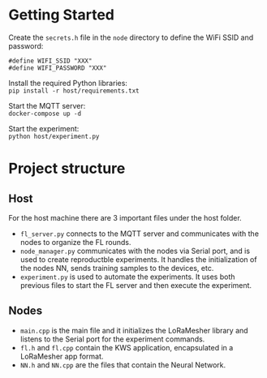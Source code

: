 # Getting Started  

Create the `secrets.h` file in the `node` directory to define the WiFi SSID and password:
```
#define WIFI_SSID "XXX"
#define WIFI_PASSWORD "XXX"
```

Install the required Python libraries:  
`pip install -r host/requirements.txt`  

Start the MQTT server:  
`docker-compose up -d`  

Start the experiment:  
`python host/experiment.py`  

# Project structure  
## Host  
For the host machine there are 3 important files under the host folder.  
* `fl_server.py` connects to the MQTT server and communicates with the nodes to organize the FL rounds.  
* `node_manager.py` communicates with the nodes via Serial port, and is used to create reproductble experiments. It handles the initialization of the nodes NN, sends training samples to the devices, etc.  
* `experiment.py` is used to automate the experiments. It uses both previous files to start the FL server and then execute the experiment.  

## Nodes  
* `main.cpp` is the main file and it initializes the LoRaMesher library and listens to the Serial port for the experiment commands.  
* `fl.h` and `fl.cpp` contain the KWS application, encapsulated in a LoRaMesher app format.  
* `NN.h` and `NN.cpp` are the files that contain the Neural Network.  
